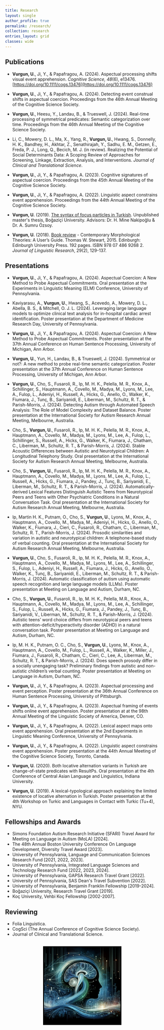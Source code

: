 ```yaml
---
title: Research
layout: single
author_profile: true
permalink: /research/
collection: research
entries_layout: grid
classes: wide
---
```


## Publications


-  **Vurgun, U.**, Ji, Y., & Papafragou, A. (2024). Aspectual processing shifts visual event apprehension. *Cognitive Science, 48*(6), e13476. [https://doi.org/10.1111/cogs.13476](https://doi.org/10.1111/cogs.13476)

- **Vurgun, U.**, Ji, Y., & Papafragou, A. (2024).  Detecting event construal shifts in aspectual coercion. Proceedings from the 46th Annual Meeting of the Cognitive Science Society. 

- **Vurgun, U.**, Heesu, Y., Landau, B., & Trueswell, J. (2024).  Real-time processing of symmetrical predicates: Semantic categorization over time. Proceedings from the 46th Annual Meeting of the Cognitive Science Society. 

- Li, C., Mowery, D. L., Ma, X., Yang, R., **Vurgun, U.**, Hwang, S., Donnelly, H. K., Bandhey, H., Akhtar, Z., Senathirajah, Y., Sadhu, E. M., Getzen, E., Freda, P. J., Long, Q., Becich, M. J. (in review). Realizing the Potential of Social Determinants Data: A Scoping Review of Approaches for Screening, Linkage, Extraction, Analysis, and Interventions. *Journal of Clinical and Translational Science*.

- **Vurgun, U.**, Ji, Y., & Papafragou, A. (2023).  Cognitive signatures of aspectual coercion. Proceedings from the 45th Annual Meeting of the Cognitive Science Society. 

- **Vurgun, U.**, Ji, Y., & Papafragou, A. (2022).  Linguistic aspect constrains event apprehension. Proceedings from the 44th Annual Meeting of the Cognitive Science Society. 

- **Vurgun, U.** (2019). <a href="/assets/images/Vurgun_2019_FocusParticles_TR.pdf">The syntax of focus particles in Turkish</a>. Unpublished master's thesis, Boğaziçi University. Advisors: Dr. H. Mine Nakipoğlu & Dr. A. Sumru Özsoy.

- **Vurgun, U.** (2018). <a href="/assets/images/bookreview.pdf">Book review</a> - Contemporary Morphological Theories: A User’s Guide. Thomas W. Stewart, 2015. Edinburgh: Edinburgh University Press. 192 pages. ISBN 978 07 486 9268 2. *Journal of Linguistic Research*, 29(2), 129-137.



## Presentations


- **Vurgun, U.**, Ji, Y., & Papafragou, A. (2024). Aspectual Coercion: A New Method to Probe Aspectual Commitments. Oral presentation at the Experiments in Linguistic Meaning (ELM) Conference, University of Pennsylvania.

- Kaviyarasu, A., **Vurgun, U.**, Hwang, S., Acevedo, A., Mowery, D. L., Abella, B. S., & Mitchell, O. J. L. (2024). Leveraging large language models to optimize clinical text analysis for in-hospital cardiac arrest identification. Poster presentation at the Department of Medicine Research Day, University of Pennsylvania.

- **Vurgun, U.**, Ji, Y., & Papafragou, A. (2024). Aspectual Coercion: A New Method to Probe Aspectual Commitments. Poster presentation at the 37th Annual Conference on Human Sentence Processing, University of Michigan, Ann Arbor.

- **Vurgun, U.**, Yun, H., Landau, B., & Trueswell, J. (2024). Symmetrical or not?: A new method to probe real-time semantic categorization. Poster presentation at the 37th Annual Conference on Human Sentence Processing, University of Michigan, Ann Arbor.

- **Vurgun, U.**, Cho, S., Fusaroli, R., Ip, M. H. K., Pelella, M. R., Knox, A., Schillinger, S., Hauptmann, A., Covello, M., Madya, M., Lyons, M., Lee, A., Fulop, L., Adeniyi, H., Russell, A., Hicks, G., Anello, O., Walker, K., Fiumara, J., Tunç, B., Sariyanidi, E., Liberman, M., Schultz, R. T., & Parish-Morris, J. (2024). Detecting Autism through Automated Speech Analysis: The Role of Model Complexity and Dataset Balance. Poster presentation at the International Society for Autism Research Annual Meeting, Melbourne, Australia.

- Cho, S., **Vurgun, U.**, Fusaroli, R., Ip, M. H. K., Pelella, M. R., Knox, A., Hauptmann, A., Covello, M., Madya, M., Lyons, M., Lee, A., Fulop, L., Schillinger, S., Russell, A., Hicks, G., Walker, K., Fiumara, J., Chatham, C., Liberman, M., Schultz, R. T., & Parish-Morris, J. (2024). Stable Acoustic Differences between Autistic and Neurotypical Children: A Longitudinal Telephony Study. Oral presentation at the International Society for Autism Research Annual Meeting, Melbourne, Australia.

- Cho, S., **Vurgun, U.**, Fusaroli, R., Ip, M. H. K., Pelella, M. R., Knox, A., Hauptmann, A., Covello, M., Madya, M., Lyons, M., Lee, A., Fulop, L., Russell, A., Hicks, G., Fiumara, J., Pandey, J., Tunç, B., Sariyanidi, E., Liberman, M., Schultz, R. T., & Parish-Morris, J. (2024). Automatically-derived Lexical Features Distinguish Autistic Teens from Neurotypical Peers and Teens with Other Psychiatric Conditions in a Natural Conversation Task. Oral presentation at the International Society for Autism Research Annual Meeting, Melbourne, Australia.

- Ip, Martin H. K., Putnam, O., Cho, S., **Vurgun, U.**, Lyons, M., Knox, A., Hauptmann, A., Covello, M., Madya, M., Adeniyi, H., Hicks, G., Anello, O., Walker, K., Fiumara, J., Cieri, C., Fusaroli, R., Chatham, C., Liberman, M., Schultz, R. T., Parish-Morris, J. (2024). Prosodic similarities and variation in autistic and neurotypical children: A telephone-based study of verbal counting. Oral presentation at the International Society for Autism Research Annual Meeting, Melbourne, Australia.

- **Vurgun, U.**, Cho, S., Fusaroli, R., Ip, M. H. K., Pelella, M. R., Knox, A., Hauptmann, A., Covello, M., Madya, M., Lyons, M., Lee, A., Schillinger, S., Fulop, L., Adeniyi, H., Russell, A., Fiumara, J., Hicks, G., Anello, O., Walker, K., Tunç, B., Sariyanidi, E., Liberman, M., Schultz, R. T., & Parish-Morris, J. (2024). Automatic classification of autism using automatic speech recognition and large language models (LLMs). Poster presentation at Meeting on Language and Autism, Durham, NC.

- Cho, S., **Vurgun, U.**, Fusaroli, R., Ip, M. H. K., Pelella, M.R., Knox, A., Hauptmann, A., Covello, M., Madya, M., Lyons, M., Lee, A., Schillinger, S., Fulop, L., Russell, A., Hicks, G., Fiumara, J., Pandey, J., Tunç, B., Sariyanidi, V., Liberman, M., Schultz, R. T., & Parish-Morris, J. (2024). Autistic teens’ word choice differs from neurotypical peers and teens with attention-deficit/hyperactivity disorder (ADHD) in a natural conversation task. Poster presentation at Meeting on Language and Autism, Durham, NC.

- Ip, M. H. K., Putnam, O. C., Cho, S., **Vurgun, U.**, Lyons, M., Knox, A., Hauptmann, A., Covello, M., Fulop, L., Russell, A., Walker, K., Miller, J., Fiumara, J., Fusaroli, R., Chatham, C., Cieri, C., Lee, A., Liberman, M., Schultz, R. T., & Parish-Morris, J. (2024). Does speech prosody differ in a socially unengaging task? Preliminary findings from autistic and non-autistic children’s verbal counting. Poster presentation at Meeting on Language in Autism, Durham, NC.

- **Vurgun, U.**, Ji, Y., & Papafragou, A. (2023). Aspectual processing and event perception. Poster presentation at the 36th Annual Conference on Human Sentence Processing, University of Pittsburgh.

- **Vurgun, U.**, Ji, Y., & Papafragou, A. (2023). Aspectual framing of events shifts online event apprehension. Poster presentation at at the 98th Annual Meeting of the Linguistic Society of America, Denver, CO.

- **Vurgun, U.**, Ji, Y., & Papafragou, A. (2022). Lexical aspect maps onto event apprehension. Oral presentation at the 2nd Experiments in Linguistic Meaning Conference, University of Pennsylvania.

- **Vurgun, U.**, Ji, Y., & Papafragou, A. (2022). Linguistic aspect constrains event apprehension. Poster presentation at the 44th Annual Meeting of the Cognitive Science Society, Toronto, Canada.

- **Vurgun, U.** (2020). Both locative alternation variants in Turkish are change-of-state predicates with ResultPs. Oral presentation at the 4th Conference of Central Asian Language and Linguistics, Indiana University.

- **Vurgun, U.** (2019). A lexical-typological approach explaining the limited existence of locative alternation in Turkish. Poster presentation at the 4th Workshop on Turkic and Languages in Contact with Turkic (Tu+4), NYU.

## **Fellowships and Awards**
    
- Simons Foundation Autism Research Initiative (SFARI) Travel Award for Meeting on Language in Autism (MoLA) [2024].
- The 48th Annual Boston University Conference On Language Development, Diversity Travel Award [2023].
- University of Pennsylvania, Language and Communication Sciences Research Fund [2021, 2022, 2023].
- University of Pennsylvania, Integrated Language Sciences and Technology Research Fund [2022, 2023, 2024].
- University of Pennsylvania, GAPSA Research Travel Grant [2022].
- University of Pennsylvania, SAS Dean's Travel Subvention [2022].
- University of Pennsylvania, Benjamin Franklin Fellowship [2019-2024].
- Boğaziçi University, Research Travel Grant [2019].
- Koç University, Vehbi Koç Fellowship [2002-2007].

## **Reviewing**

- Folia Linguistica.
- CogSci (The Annual Conference of Cognitive Science Society).
- Journal of Clinical and Translational Science.

<br/>

<div style="text-align:center;">
    <img src="/assets/images/picture2.jpg" alt="my research" style="width:250px;height:250px; border:3px solid black">
</div>